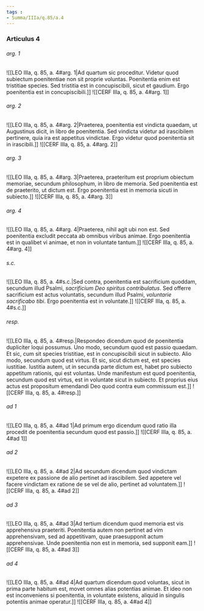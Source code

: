 ```yaml
---
tags : 
- Summa/IIIa/q.85/a.4
---
```


### Articulus 4

###### arg. 1
![[LEO IIIa, q. 85, a. 4#arg. 1|Ad quartum sic proceditur. Videtur quod subiectum poenitentiae non sit proprie voluntas. Poenitentia enim est tristitiae species. Sed tristitia est in concupiscibili, sicut et gaudium. Ergo poenitentia est in concupiscibili.]]
![[CERF IIIa, q. 85, a. 4#arg. 1]]

###### arg. 2
![[LEO IIIa, q. 85, a. 4#arg. 2|Praeterea, poenitentia est vindicta quaedam, ut Augustinus dicit, in libro de poenitentia. Sed vindicta videtur ad irascibilem pertinere, quia ira est appetitus vindictae. Ergo videtur quod poenitentia sit in irascibili.]]
![[CERF IIIa, q. 85, a. 4#arg. 2]]

###### arg. 3
![[LEO IIIa, q. 85, a. 4#arg. 3|Praeterea, praeteritum est proprium obiectum memoriae, secundum philosophum, in libro de memoria. Sed poenitentia est de praeterito, ut dictum est. Ergo poenitentia est in memoria sicuti in subiecto.]]
![[CERF IIIa, q. 85, a. 4#arg. 3]]

###### arg. 4
![[LEO IIIa, q. 85, a. 4#arg. 4|Praeterea, nihil agit ubi non est. Sed poenitentia excludit peccata ab omnibus viribus animae. Ergo poenitentia est in qualibet vi animae, et non in voluntate tantum.]]
![[CERF IIIa, q. 85, a. 4#arg. 4]]

###### s.c.
![[LEO IIIa, q. 85, a. 4#s.c.|Sed contra, poenitentia est sacrificium quoddam, secundum illud Psalmi, *sacrificium Deo spiritus contribulatus*. Sed offerre sacrificium est actus voluntatis, secundum illud Psalmi, *voluntarie sacrificabo tibi*. Ergo poenitentia est in voluntate.]]
![[CERF IIIa, q. 85, a. 4#s.c.]]

###### resp.
![[LEO IIIa, q. 85, a. 4#resp.|Respondeo dicendum quod de poenitentia dupliciter loqui possumus. Uno modo, secundum quod est passio quaedam. Et sic, cum sit species tristitiae, est in concupiscibili sicut in subiecto. Alio modo, secundum quod est virtus. Et sic, sicut dictum est, est species iustitiae. Iustitia autem, ut in secunda parte dictum est, habet pro subiecto appetitum rationis, qui est voluntas. Unde manifestum est quod poenitentia, secundum quod est virtus, est in voluntate sicut in subiecto. Et proprius eius actus est propositum emendandi Deo quod contra eum commissum est.]]
![[CERF IIIa, q. 85, a. 4#resp.]]

###### ad 1
![[LEO IIIa, q. 85, a. 4#ad 1|Ad primum ergo dicendum quod ratio illa procedit de poenitentia secundum quod est passio.]]
![[CERF IIIa, q. 85, a. 4#ad 1]]

###### ad 2
![[LEO IIIa, q. 85, a. 4#ad 2|Ad secundum dicendum quod vindictam expetere ex passione de alio pertinet ad irascibilem. Sed appetere vel facere vindictam ex ratione de se vel de alio, pertinet ad voluntatem.]]
![[CERF IIIa, q. 85, a. 4#ad 2]]

###### ad 3
![[LEO IIIa, q. 85, a. 4#ad 3|Ad tertium dicendum quod memoria est vis apprehensiva praeteriti. Poenitentia autem non pertinet ad vim apprehensivam, sed ad appetitivam, quae praesupponit actum apprehensivae. Unde poenitentia non est in memoria, sed supponit eam.]]
![[CERF IIIa, q. 85, a. 4#ad 3]]

###### ad 4
![[LEO IIIa, q. 85, a. 4#ad 4|Ad quartum dicendum quod voluntas, sicut in prima parte habitum est, movet omnes alias potentias animae. Et ideo non est inconveniens si poenitentia, in voluntate existens, aliquid in singulis potentiis animae operatur.]]
![[CERF IIIa, q. 85, a. 4#ad 4]]

